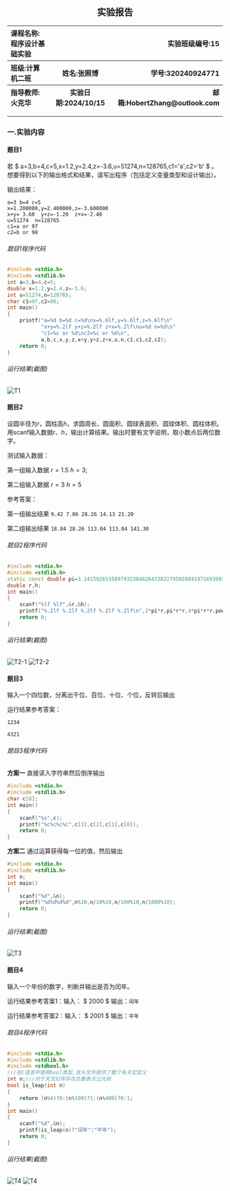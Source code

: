 ## <center> 实验报告 </center>

<table>
    <thead>
        <tr>
            <th align="left">课程名称:程序设计基础实验</th>
            <th></th>
            <th align="right">实验班级编号:15</th>
        </tr>
        <tr>
            <th align="left">班级:计算机二班</th>
            <th>姓名:张照博</th>
            <th align="right">学号:320240924771</th>
        </tr>
        <tr>
            <th align="left">指导教师:火克华</th>
            <th>实验日期:2024/10/15</th>
            <th align="right">邮箱:HobertZhang@outlook.com</th>
        </tr>
</table>

___

### 一.实验内容

#### 题目1

若 $ a=3,b=4,c=5,x=1.2,y=2.4,z=-3.6,u=51274,n=128765,c1='a',c2='b' $ 。想要得到以下的输出格式和结果，请写出程序（包括定义变量类型和设计输出）。

输出结果：
```
a=3 b=4 c=5
x=1.200000,y=2.400000,z=-3.600000
x+y= 3.60  y+z=-1.20  z+x=-2.40
u=51274  n=128765
c1=a or 97
c2=b or 98
```

###### 题目1程序代码

```cpp
#include <stdio.h>
#include <stdlib.h>
int a=3,b=4,c=5;
double x=1.2,y=2.4,z=-3.6;
int u=51274,n=128765;
char c1=97,c2=98;
int main()
{
    printf("a=%d b=%d c=%d\nx=%.6lf,y=%.6lf,z=%.6lf\n"
           "x+y=%.2lf y+z=%.2lf z+x=%.2lf\nu=%d n=%d\n"
           "c1=%c or %d\nc2=%c or %d\n",
           a,b,c,x,y,z,x+y,y+z,z+x,u,n,c1,c1,c2,c2);
    return 0;
}
```

###### 运行结果(截图)

![T1](T1-1.png)

#### 题目2

设圆半径为$r$，圆柱高$h$，求圆周长、圆面积、圆球表面积、圆球体积、圆柱体积。用scanf输入数据$r$、$h$，输出计算结果。输出时要有文字说明，取小数点后两位数字。

测试输入数据：

第一组输入数据  $r=1.5$ $h=3$;

第二组输入数据  $r=3$ $h=5$

参考答案：

   第一组输出结果 ``9.42 7.06 28.26 14.13 21.20``

   第二组输出结果  ``18.84 28.26 113.04 113.04 141.30``

###### 题目2程序代码

```cpp
#include <stdio.h>
#include <stdlib.h>
static const double pi=3.1415926535897932384626433832795028841971693993751;
double r,h;
int main()
{
    scanf("%lf %lf",&r,&h);
    printf("%.2lf %.2lf %.2lf %.2lf %.2lf\n",2*pi*r,pi*r*r,4*pi*r*r,pow(r,3)*pi*4/3,pi*r*r*h);
    return 0;
}

```

###### 运行结果(截图)

![T2-1](T2-1.png)
![T2-2](T2-2.png)

#### 题目3

输入一个四位数，分离出千位、百位、十位、个位，反转后输出

运行结果参考答案：

``1234``

``4321``

###### 题目3程序代码

**方案一**
直接读入字符串然后倒序输出
```cpp
#include <stdio.h>
#include <stdlib.h>
char c[8];
int main()
{
    scanf("%s",c);
    printf("%c%c%c%c",c[3],c[2],c[1],c[0]);
    return 0;
}
```
**方案二**
通过运算获得每一位的值，然后输出
```cpp
#include <stdio.h>
#include <stdlib.h>
int n;
int main()
{
    scanf("%d",&n);
    printf("%d%d%d%d",n%10,n/10%10,n/100%10,n/1000%10);
    return 0;
}
```

###### 运行结果(截图)

![T3](T3-1.png)

#### 题目4

输入一个年份的数字，判断并输出是否为闰年。

运行结果参考答案1：输入： $ 2000 $   输出：``闰年``

运行结果参考答案2：输入： $ 2001 $   输出：``平年``

###### 题目4程序代码

```cpp
#include <stdio.h>
#include <stdlib.h>
#include <stdbool.h>
///在C语言中使用bool类型,该头文件提供了数个有关宏定义
int n;///对于天文纪年存在负数表示公元前
bool is_leap(int n)
{
    return (n%4)?0:(n%100)?1:(n%400)?0:1;
}
int main()
{
    scanf("%d",&n);
    printf(is_leap(n)?"闰年":"平年");
    return 0;
}

```

###### 运行结果(截图)

![T4](T4-1.png)
![T4](T4-2.png)
